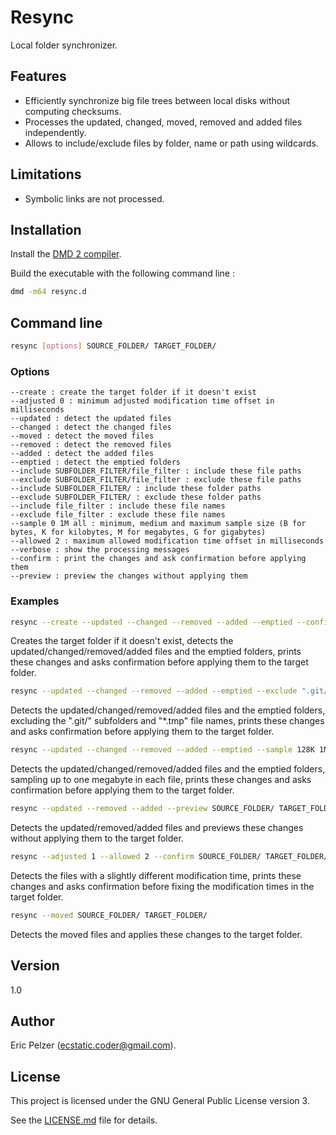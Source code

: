 # Resync

Local folder synchronizer.

## Features

* Efficiently synchronize big file trees between local disks without computing checksums.
* Processes the updated, changed, moved, removed and added files independently.
* Allows to include/exclude files by folder, name or path using wildcards.

## Limitations

* Symbolic links are not processed.

## Installation

Install the [DMD 2 compiler](https://dlang.org/download.html).

Build the executable with the following command line :

```bash
dmd -m64 resync.d
```

## Command line

```bash
resync [options] SOURCE_FOLDER/ TARGET_FOLDER/
```

### Options

```
--create : create the target folder if it doesn't exist
--adjusted 0 : minimum adjusted modification time offset in milliseconds
--updated : detect the updated files
--changed : detect the changed files
--moved : detect the moved files
--removed : detect the removed files
--added : detect the added files
--emptied : detect the emptied folders
--include SUBFOLDER_FILTER/file_filter : include these file paths
--exclude SUBFOLDER_FILTER/file_filter : exclude these file paths
--include SUBFOLDER_FILTER/ : include these folder paths
--exclude SUBFOLDER_FILTER/ : exclude these folder paths
--include file_filter : include these file names
--exclude file_filter : exclude these file names
--sample 0 1M all : minimum, medium and maximum sample size (B for bytes, K for kilobytes, M for megabytes, G for gigabytes)
--allowed 2 : maximum allowed modification time offset in milliseconds
--verbose : show the processing messages
--confirm : print the changes and ask confirmation before applying them
--preview : preview the changes without applying them
``` 

### Examples

```bash
resync --create --updated --changed --removed --added --emptied --confirm SOURCE_FOLDER/ TARGET_FOLDER/
```

Creates the target folder if it doesn't exist, detects the updated/changed/removed/added files and the emptied folders, prints these changes and asks confirmation before applying them to the target folder.

```bash
resync --updated --changed --removed --added --emptied --exclude ".git/" --exclude "*/.git/" --exclude "*.tmp" --confirm SOURCE_FOLDER/ TARGET_FOLDER/
```

Detects the updated/changed/removed/added files and the emptied folders, excluding the ".git/" subfolders and "\*.tmp" file names, prints these changes and asks confirmation before applying them to the target folder.

```bash
resync --updated --changed --removed --added --emptied --sample 128K 1M 1M --verbose --confirm SOURCE_FOLDER/ TARGET_FOLDER/
```

Detects the updated/changed/removed/added files and the emptied folders, sampling up to one megabyte in each file, prints these changes and asks confirmation before applying them to the target folder.

```bash
resync --updated --removed --added --preview SOURCE_FOLDER/ TARGET_FOLDER/
```

Detects the updated/removed/added files and previews these changes without applying them to the target folder.

```bash
resync --adjusted 1 --allowed 2 --confirm SOURCE_FOLDER/ TARGET_FOLDER/
```

Detects the files with a slightly different modification time, prints these changes and asks confirmation before fixing the modification times in the target folder.

```bash
resync --moved SOURCE_FOLDER/ TARGET_FOLDER/
```

Detects the moved files and applies these changes to the target folder.

## Version

1.0

## Author

Eric Pelzer (ecstatic.coder@gmail.com).

## License

This project is licensed under the GNU General Public License version 3.

See the [LICENSE.md](LICENSE.md) file for details.
